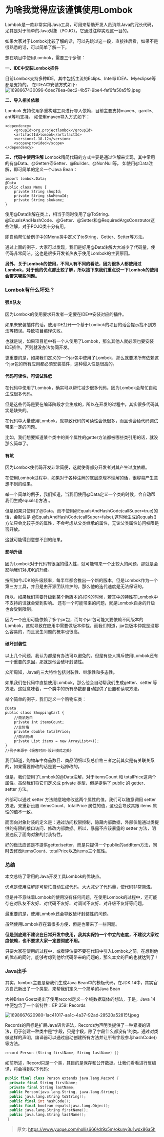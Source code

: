 # 为啥我觉得应该谨慎使用Lombok

Lombok是一款非常实用Java工具，可用来帮助开发人员消除Java的冗长代码，尤其是对于简单的Java对象（POJO）。它通过注释实现这一目的。

如果大家对于Lombok比较了解的话，可以先跳过这一段，直接往后看，如果不是很熟悉的话，可以简单了解一下。

想在项目中使用Lombok，需要三个步骤：

**一、IDE中安装Lombok插件**

目前Lombok支持多种IDE，其中包括主流的Eclips、Intellji IDEA、Myeclipse等都是支持的。
在IDEA中安装方式如下:
![1698667430096-6dec78ea-8ec2-4b57-9be4-fef6fa50a5f9.jpeg](./img/gbDG_xGQO8ITGaKW/1698667430096-6dec78ea-8ec2-4b57-9be4-fef6fa50a5f9-942313.jpeg)

**二、导入相关依赖**

Lombok 支持使用多重构建工具进行导入依赖，目前主要支持maven、gardle、ant等均支持。
如使用maven导入方式如下：
```
<dependency>
    <groupId>org.projectlombok</groupId>
    <artifactId>lombok</artifactId>
    <version>1.18.12</version>
    <scope>provided</scope>
</dependency>
```

**三、代码中使用注解**
Lombok精简代码的方式主要是通过注解来实现，其中常用的有@Data、@Getter/@Setter、@Builder、@NonNull等。
如使用@Data注解，即可简单的定义一个Java Bean：
```
import lombok.Data;
@Data
public class Menu {
    private String shopId;
    private String skuMenuId;
    private String skuName;
}
```

使用@Data注解在类上，相当于同时使用了@ToString、@EqualsAndHashCode、@Getter、@Setter和@RequiredArgsConstrutor这些注解，对于POJO类十分有用。

即自动帮忙给例子中的Menu类中定义了toString、Getter、Setter等方法。

通过上面的例子，大家可以发现，我们是好用@Data注解大大减少了代码量，使代码非常简洁。这也是很多开发者热衷于使用Lombok的主要原因。

**另外，关于Lombok的使用，不同人有不同的看法，因为很多人都使用过Lombok，对于他的优点都比较了解，所以接下来我们重点说一下Lombok的使用会带来哪些问题。**

### Lombok有什么坏处？

#### 强X队友
因为Lombok的使用要求开发者一定要在IDE中安装对应的插件。

如果未安装插件的话，使用IDE打开一个基于Lombok的项目的话会提示找不到方法等错误。导致项目编译失败。

也就是说，如果项目组中有一个人使用了Lombok，那么其他人就必须也要安装IDE插件。否则就没办法协同开发。

更重要的是，如果我们定义的一个jar包中使用了Lombok，那么就要求所有依赖这个jar包的所有应用都必须安装插件，这种侵入性是很高的。


#### 代码可读性，可调试性低

在代码中使用了Lombok，确实可以帮忙减少很多代码，因为Lombok会帮忙自动生成很多代码。

但是这些代码是要在编译阶段才会生成的，所以在开发的过程中，其实很多代码其实是缺失的。

在代码中大量使用Lombok，就导致代码的可读性会低很多，而且也会给代码调试带来一定的问题。

比如，我们想要知道某个类中的某个属性的getter方法都被哪些类引用的话，就没那么简单了。


#### 有坑
因为Lombok使代码开发非常简便，这就使得部分开发者对其产生过度依赖。

在使用Lombok过程中，如果对于各种注解的底层原理不理解的话，很容易产生意想不到的结果。

举一个简单的例子，我们知道，当我们使用@Data定义一个类的时候，会自动帮我们生成equals()方法 。

但是如果只使用了@Data，而不使用@EqualsAndHashCode(callSuper=true)的话，会默认是
@EqualsAndHashCode(callSuper=false),这时候生成的equals()方法只会比较子类的属性，不会考虑从父类继承的属性，无论父类属性访问权限是否开放。

这就可能得到意想不到的结果。


#### 影响升级

因为Lombok对于代码有很强的侵入性，就可能带来一个比较大的问题，那就是会影响我们对JDK的升级。

按照如今JDK的升级频率，每半年都会推出一个新的版本，但是Lombok作为一个第三方工具，并且是由开源团队维护的，那么他的迭代速度是无法保证的。

所以，如果我们需要升级到某个新版本的JDK的时候，若其中的特性在Lombok中不支持的话就会受到影响。
还有一个可能带来的问题，就是Lombok自身的升级也会受到限制。

因为一个应用可能依赖了多个jar包，而每个jar包可能又要依赖不同版本的Lombok，这就导致在应用中需要做版本仲裁，而我们知道，jar包版本仲裁是没那么容易的，而且发生问题的概率也很高。


#### 破坏封装性
以上几个问题，我认为都是有办法可以避免的。但是有些人排斥使用Lombok还有一个重要的原因，那就是他会破坏封装性。

众所周知，Java的三大特性包括封装性、继承性和多态性。

如果我们在代码中直接使用Lombok，那么他会自动帮我们生成getter、setter 等方法，这就意味着，一个类中的所有参数都自动提供了设置和读取方法。

举个简单的例子，我们定义一个购物车类：
```
@Data
public class ShoppingCart { 
    //商品数目
    private int itemsCount; 
    //总价格
    private double totalPrice; 
    //商品明细
    private List items = new ArrayList<>();
}
//例子来源于《极客时间-设计模式之美》
```
我们知道，购物车中商品数目、商品明细以及总价格三者之前其实是有关联关系的，如果需要修改的话是要一起修改的。

但是，我们使用了Lombok的@Data注解，对于itemsCount 和 totalPrice这两个属性。虽然我们将它们定义成 private 类型，但是提供了 public 的 getter、setter 方法。

外部可以通过 setter 方法随意地修改这两个属性的值。我们可以随意调用 setter 方法，来重新设置 itemsCount、totalPrice 属性的值，这也会导致其跟 items 属性的值不一致。

而面向对象封装的定义是：通过访问权限控制，隐藏内部数据，外部仅能通过类提供的有限的接口访问、修改内部数据。所以，暴露不应该暴露的 setter 方法，明显违反了面向对象的封装特性。

好的做法应该是不提供getter/setter，而是只提供一个public的addItem方法，同时去修改itemsCount、totalPrice以及items三个属性。


### 总结

本文总结了常用的Java开发工具Lombok的优缺点。

优点是使用注解即可帮忙自动生成代码，大大减少了代码量，使代码非常简洁。

但是并不意味着Lombok的使用没有任何问题，在使用Lombok的过程中，还可能存在对队友不友好、对代码不友好、对调试不友好、对升级不友好等问题。

最重要的是，使用Lombok还会导致破坏封装性的问题。

虽然使用Lombok存在着很多方便，但是也带来了一些问题。

**但是到底建不建议在日常开发中使用，我其实保持一个中立的态度，不建议大家过度依赖，也不要求大家一定要彻底不用。**

只要大家在使用的过程中，或者评估要不要在代码中引入Lombok之前，在想到他的优点的同时，能够考虑到他给代码带来的问题的，那么本文的目的也就达到了！



### Java出手

其实，lombok主要是帮我们生成Java Bean中的模板代码，在JDK 14中，其实官方自己新出了一个类型，来帮我们定义一个简单的Java Bean

大神Brian Goetz提出了使用record定义一个纯数据载体的想法，于是，Java 14 中便包含了一个新特性：EP 359: Records 

![1698667620980-1ac41017-aa1c-4a37-92ad-28520a52815f.jpeg](./img/gbDG_xGQO8ITGaKW/1698667620980-1ac41017-aa1c-4a37-92ad-28520a52815f-403886.jpeg)

Records的目标是扩展Java语言语法，Records为声明类提供了一种紧凑的语法，用于创建一种类中是“字段，只是字段，除了字段什么都没有”的类。通过对类做这样的声明，编译器可以通过自动创建所有方法并让所有字段参与hashCode()等方法。

```cpp
record Person (String firstName, String lastName) {}
```

如前所述，Record只是一个类，其目的是保存和公开数据。让我们看看进行反编译，将会得到以下代码:

```cpp
public final class Person extends java.lang.Record {  
  private final String firstName;
  private final String lastName;
  public Person(java.lang.String, java.lang.String);
  public java.lang.String toString();
  public final int hashCode();
  public final boolean equals(java.lang.Object);
  public java.lang.String firstName();
  public java.lang.String lastName();
 }
```




> 原文: <https://www.yuque.com/hollis666/dr9x5m/okuny3u1wdx86a5h>